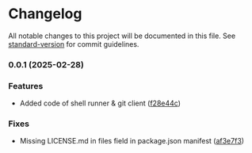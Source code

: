 # Changelog

All notable changes to this project will be documented in this file. See [standard-version](https://github.com/conventional-changelog/standard-version) for commit guidelines.

### 0.0.1 (2025-02-28)


### Features

* Added code of shell runner & git client ([f28e44c](https://github.com/modulify/git-toolkit/commit/f28e44ca5986ce5f65fcd2b4b73184000b7694be))


### Fixes

* Missing LICENSE.md in files field in package.json manifest ([af3e7f3](https://github.com/modulify/git-toolkit/commit/af3e7f3f3f2156aff5e6aaed81e84650f49f95dd))
